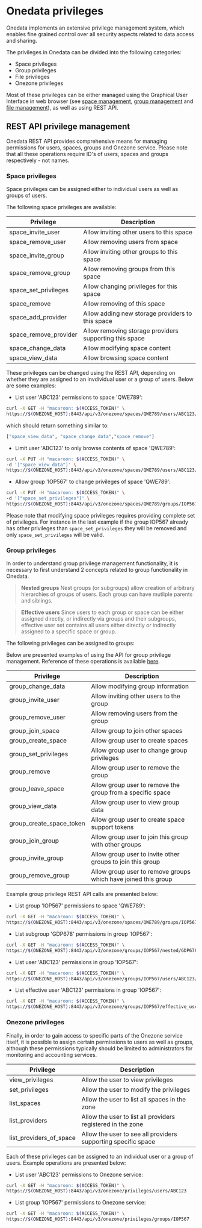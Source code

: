 # Onedata privileges

Onedata implements an extensive privilege management system, which enables fine grained control over all security aspects related to data access and sharing.

The privileges in Onedata can be divided into the following categories:
- Space privileges
- Group privileges
- File privileges
- Onezone privileges

Most of these privileges can be either managed using the Graphical User Interface in web browser (see [space management](./space_management.md), [group management](group_management.md) and [file management](file_management.md)), as well as using REST API.


## REST API privilege management
Onedata REST API provides comprehensive means for managing permissions for users, spaces, groups and Onezone service. Please note that all these operations require ID's of users, spaces and groups respectively - not names.

### Space privileges

Space privileges can be assigned either to individual users as well as groups of users. 

The following space privileges are available:

| Privilege    | Description     |
|--------------|-----------------|
| space_invite_user     | Allow inviting other users to this space |
| space_remove_user     | Allow removing users from space |
| space_invite_group    | Allow inviting other groups to this space |
| space_remove_group    | Allow removing groups from this space |
| space_set_privileges  | Allow changing privileges for this space |
| space_remove          | Allow removing of this space |
| space_add_provider    | Allow adding new storage providers to this space |
| space_remove_provider | Allow removing storage providers supporting this space |
| space_change_data     | Allow modifying space content |
| space_view_data       | Allow browsing space content |

These privileges can be changed using the REST API, depending on whether they are assigned to an invdividual user or a group of users. Below are some examples:
* List user 'ABC123' permissions to space 'QWE789':
```bash
curl -X GET -H "macaroon: $(ACCESS_TOKEN)" \
https://$(ONEZONE_HOST):8443/api/v3/onezone/spaces/QWE789/users/ABC123/privileges
```
which should return something similar to:
```bash
["space_view_data", "space_change_data","space_remove"]
```
* Limit user 'ABC123' to only browse contents of space 'QWE789':
```bash
curl -X PUT -H "macaroon: $(ACCESS_TOKEN)" \
-d '["space_view_data"]' \
https://$(ONEZONE_HOST):8443/api/v3/onezone/spaces/QWE789/users/ABC123/privileges
```
* Allow group 'IOP567' to change privileges of space 'QWE789':
```bash
curl -X PUT -H "macaroon: $(ACCESS_TOKEN)" \
-d '["space_set_privileges"]' \
https://$(ONEZONE_HOST):8443/api/v3/onezone/spaces/QWE789/groups/IOP567/privileges
```

Please note that modifying space privileges requires providing complete set of privileges. For instance in the last example if the group IOP567 already has other privileges than `space_set_privileges` they will be removed and only `space_set_privileges` will be valid.

### Group privileges
In order to understand group privilege management functionality, it is necessary to first understand 2 concepts related to group functionality in Onedata.

> **Nested groups**
> Nest groups (or subgroups) allow creation of arbitrary hierarchies of groups of users. Each group can have mutliple parents and siblings.

> **Effective users**
>Since users to each group or space can be either assigned directly, or indirectly via groups and their subgroups, effective user set contains all users either directly or indirectly assigned to a specific space or group. 

The following privileges can be assigned to groups:

Below are presented examples of using the API for group privilege management. Reference of these operations is available [here]().

| Privilege    | Description     |
|--------------|-----------------|
| group_change_data | Allow modifying group information |
| group_invite_user | Allow inviting other users to the group |
| group_remove_user | Allow removing users from the group |
| group_join_space | Allow group to join other spaces |
| group_create_space | Allow group user to create spaces |
| group_set_privileges | Allow group user to change group privileges |
| group_remove | Allow group user to remove the group |
| group_leave_space | Allow group user to remove the group from a specific space |
| group_view_data | Allow group user to view group data |
| group_create_space_token | Allow group user to create space support tokens |
| group_join_group | Allow group user to join this group with other groups |
| group_invite_group | Allow group user to invite other groups to join this group |
| group_remove_group | Allow group user to remove groups which have joined this group |

Example group privilege REST API calls are presented below:
* List group 'IOP567' permissions to space 'QWE789':
```bash
curl -X GET -H "macaroon: $(ACCESS_TOKEN)" \
https://$(ONEZONE_HOST):8443/api/v3/onezone/spaces/QWE789/groups/IOP567/privileges
```

* List subgroup 'GDP678' permissions in group 'IOP567':
```bash
curl -X GET -H "macaroon: $(ACCESS_TOKEN)" \
https://$(ONEZONE_HOST):8443/api/v3/onezone/groups/IOP567/nested/GDP678/privileges
```

* List user 'ABC123' permissions in group 'IOP567':
```bash
curl -X GET -H "macaroon: $(ACCESS_TOKEN)" \
https://$(ONEZONE_HOST):8443/api/v3/onezone/groups/IOP567/users/ABC123/privileges
```

* List effective user 'ABC123' permissions in group 'IOP567':
```bash
curl -X GET -H "macaroon: $(ACCESS_TOKEN)" \
https://$(ONEZONE_HOST):8443/api/v3/onezone/groups/IOP567/effective_users/ABC123/privileges
```


### Onezone privileges

Finally, in order to gain access to specific parts of the Onezone service itself, it is possible to assign certain permissions to users as well as groups, although these permissions typically should be limited to administrators for monitoring and accounting services.

| Privilege    | Description     |
|--------------|-----------------|
| view_privileges | Allow the user to view privileges |
| set_privileges | Allow the user to modify the privileges |
| list_spaces | Allow the user to list all spaces in the zone |
| list_providers | Allow the user to list all providers registered in the zone |
| list_providers_of_space | Allow the user to see all providers supporting specific space|

Each of these privileges can be assigned to an individual user or a group of users. Example operations are presented below:

* List user 'ABC123' permissions to Onezone service:
```bash
curl -X GET -H "macaroon: $(ACCESS_TOKEN)" \
https://$(ONEZONE_HOST):8443/api/v3/onezone/privileges/users/ABC123
```

* List group 'IOP567' permissions to Onezone service:
```bash
curl -X GET -H "macaroon: $(ACCESS_TOKEN)" \
https://$(ONEZONE_HOST):8443/api/v3/onezone/privileges/groups/IOP567
```


